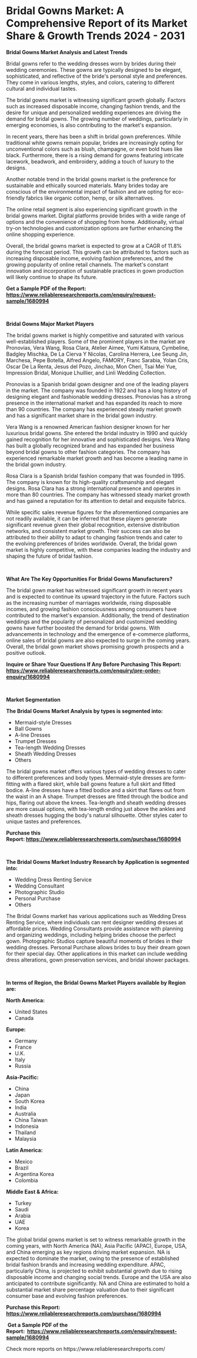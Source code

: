 <p><h1>Bridal Gowns Market: A Comprehensive Report of its Market Share & Growth Trends 2024 - 2031</h1></p><p><strong>Bridal Gowns Market Analysis and Latest Trends</strong></p>
<p><p>Bridal gowns refer to the wedding dresses worn by brides during their wedding ceremonies. These gowns are typically designed to be elegant, sophisticated, and reflective of the bride's personal style and preferences. They come in various lengths, styles, and colors, catering to different cultural and individual tastes.</p><p>The bridal gowns market is witnessing significant growth globally. Factors such as increased disposable income, changing fashion trends, and the desire for unique and personalized wedding experiences are driving the demand for bridal gowns. The growing number of weddings, particularly in emerging economies, is also contributing to the market's expansion.</p><p>In recent years, there has been a shift in bridal gown preferences. While traditional white gowns remain popular, brides are increasingly opting for unconventional colors such as blush, champagne, or even bold hues like black. Furthermore, there is a rising demand for gowns featuring intricate lacework, beadwork, and embroidery, adding a touch of luxury to the designs.</p><p>Another notable trend in the bridal gowns market is the preference for sustainable and ethically sourced materials. Many brides today are conscious of the environmental impact of fashion and are opting for eco-friendly fabrics like organic cotton, hemp, or silk alternatives.</p><p>The online retail segment is also experiencing significant growth in the bridal gowns market. Digital platforms provide brides with a wide range of options and the convenience of shopping from home. Additionally, virtual try-on technologies and customization options are further enhancing the online shopping experience.</p><p>Overall, the bridal gowns market is expected to grow at a CAGR of 11.8% during the forecast period. This growth can be attributed to factors such as increasing disposable income, evolving fashion preferences, and the growing popularity of online retail channels. The market's constant innovation and incorporation of sustainable practices in gown production will likely continue to shape its future.</p></p>
<p><strong>Get a Sample PDF of the Report:&nbsp; <a href="https://www.reliableresearchreports.com/enquiry/request-sample/1680994">https://www.reliableresearchreports.com/enquiry/request-sample/1680994</a></strong></p>
<p>&nbsp;</p>
<p><strong>Bridal Gowns Major Market Players</strong></p>
<p><p>The bridal gowns market is highly competitive and saturated with various well-established players. Some of the prominent players in the market are Pronovias, Vera Wang, Rosa Clara, Atelier Aimee, Yumi Katsura, Cymbeline, Badgley Mischka, De La Cierva Y Nicolas, Carolina Herrera, Lee Seung Jin, Marchesa, Pepe Botella, Alfred Angelo, FAMORY, Franc Sarabia, Yolan Cris, Oscar De La Renta, Jesus del Pozo, Jinchao, Mon Cheri, Tsai Mei Yue, Impression Bridal, Monique Lhuillier, and Linli Wedding Collection.</p><p>Pronovias is a Spanish bridal gown designer and one of the leading players in the market. The company was founded in 1922 and has a long history of designing elegant and fashionable wedding dresses. Pronovias has a strong presence in the international market and has expanded its reach to more than 90 countries. The company has experienced steady market growth and has a significant market share in the bridal gown industry.</p><p>Vera Wang is a renowned American fashion designer known for her luxurious bridal gowns. She entered the bridal industry in 1990 and quickly gained recognition for her innovative and sophisticated designs. Vera Wang has built a globally recognized brand and has expanded her business beyond bridal gowns to other fashion categories. The company has experienced remarkable market growth and has become a leading name in the bridal gown industry.</p><p>Rosa Clara is a Spanish bridal fashion company that was founded in 1995. The company is known for its high-quality craftsmanship and elegant designs. Rosa Clara has a strong international presence and operates in more than 80 countries. The company has witnessed steady market growth and has gained a reputation for its attention to detail and exquisite fabrics.</p><p>While specific sales revenue figures for the aforementioned companies are not readily available, it can be inferred that these players generate significant revenue given their global recognition, extensive distribution networks, and consistent market growth. Their success can also be attributed to their ability to adapt to changing fashion trends and cater to the evolving preferences of brides worldwide. Overall, the bridal gown market is highly competitive, with these companies leading the industry and shaping the future of bridal fashion.</p></p>
<p>&nbsp;</p>
<p><strong>What Are The Key Opportunities For Bridal Gowns Manufacturers?</strong></p>
<p><p>The bridal gown market has witnessed significant growth in recent years and is expected to continue its upward trajectory in the future. Factors such as the increasing number of marriages worldwide, rising disposable incomes, and growing fashion consciousness among consumers have contributed to the market's expansion. Additionally, the trend of destination weddings and the popularity of personalized and customized wedding gowns have further boosted the demand for bridal gowns. With advancements in technology and the emergence of e-commerce platforms, online sales of bridal gowns are also expected to surge in the coming years. Overall, the bridal gown market shows promising growth prospects and a positive outlook.</p></p>
<p><strong>Inquire or Share Your Questions If Any Before Purchasing This Report: <a href="https://www.reliableresearchreports.com/enquiry/pre-order-enquiry/1680994">https://www.reliableresearchreports.com/enquiry/pre-order-enquiry/1680994</a></strong></p>
<p>&nbsp;</p>
<p><strong>Market Segmentation</strong></p>
<p><strong>The Bridal Gowns Market Analysis by types is segmented into:</strong></p>
<p><ul><li>Mermaid-style Dresses</li><li>Ball Gowns</li><li>A-line Dresses</li><li>Trumpet Dresses</li><li>Tea-length Wedding Dresses</li><li>Sheath Wedding Dresses</li><li>Others</li></ul></p>
<p><p>The bridal gowns market offers various types of wedding dresses to cater to different preferences and body types. Mermaid-style dresses are form-fitting with a flared skirt, while ball gowns feature a full skirt and fitted bodice. A-line dresses have a fitted bodice and a skirt that flares out from the waist in an A shape. Trumpet dresses are fitted through the bodice and hips, flaring out above the knees. Tea-length and sheath wedding dresses are more casual options, with tea-length ending just above the ankles and sheath dresses hugging the body's natural silhouette. Other styles cater to unique tastes and preferences.</p></p>
<p><strong>Purchase this Report:&nbsp;<a href="https://www.reliableresearchreports.com/purchase/1680994">https://www.reliableresearchreports.com/purchase/1680994</a></strong></p>
<p>&nbsp;</p>
<p><strong>The Bridal Gowns Market Industry Research by Application is segmented into:</strong></p>
<p><ul><li>Wedding Dress Renting Service</li><li>Wedding Consultant</li><li>Photographic Studio</li><li>Personal Purchase</li><li>Others</li></ul></p>
<p><p>The Bridal Gowns market has various applications such as Wedding Dress Renting Service, where individuals can rent designer wedding dresses at affordable prices. Wedding Consultants provide assistance with planning and organizing weddings, including helping brides choose the perfect gown. Photographic Studios capture beautiful moments of brides in their wedding dresses. Personal Purchase allows brides to buy their dream gown for their special day. Other applications in this market can include wedding dress alterations, gown preservation services, and bridal shower packages.</p></p>
<p>&nbsp;</p>
<p><strong>In terms of Region, the Bridal Gowns Market Players available by Region are:</strong></p>
<p>
    <p> <strong> North America: </strong>
        <ul>
            <li>United States</li>
            <li>Canada</li>
        </ul>
        </p> 
    <p> <strong> Europe: </strong>
        <ul>
            <li>Germany</li>
            <li>France</li>
            <li>U.K.</li>
            <li>Italy</li>
            <li>Russia</li>
        </ul>
        </p> 
    <p> <strong> Asia-Pacific: </strong>
        <ul>
            <li>China</li>
            <li>Japan</li>
            <li>South Korea</li>
            <li>India</li>
            <li>Australia</li>
            <li>China Taiwan</li>
            <li>Indonesia</li>
            <li>Thailand</li>
            <li>Malaysia</li>
        </ul>
        </p> 
    <p> <strong> Latin America: </strong>
        <ul>
            <li>Mexico</li>
            <li>Brazil</li>
            <li>Argentina Korea</li>
            <li>Colombia</li>
        </ul>
        </p> 
    <p> <strong> Middle East & Africa: </strong>
        <ul>
            <li>Turkey</li>
            <li>Saudi</li>
            <li>Arabia</li>
            <li>UAE</li>
            <li>Korea</li>
        </ul>
    </p>
    </p>
<p><p>The global bridal gowns market is set to witness remarkable growth in the coming years, with North America (NA), Asia Pacific (APAC), Europe, USA, and China emerging as key regions driving market expansion. NA is expected to dominate the market, owing to the presence of established bridal fashion brands and increasing wedding expenditure. APAC, particularly China, is projected to exhibit substantial growth due to rising disposable income and changing social trends. Europe and the USA are also anticipated to contribute significantly. NA and China are estimated to hold a substantial market share percentage valuation due to their significant consumer base and evolving fashion preferences.</p></p>
<p><strong>Purchase this Report: <a href="https://www.reliableresearchreports.com/purchase/1680994">https://www.reliableresearchreports.com/purchase/1680994</a></strong></p>
<p>&nbsp;<strong>Get a Sample PDF of the Report:&nbsp;&nbsp;<a href="https://www.reliableresearchreports.com/enquiry/request-sample/1680994">https://www.reliableresearchreports.com/enquiry/request-sample/1680994</a></strong></p>
<p><strong></strong></p>
<p>Check more reports on https://www.reliableresearchreports.com/</p>